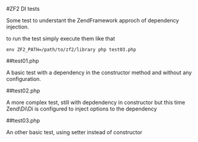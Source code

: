 #ZF2 DI tests

Some test to understant the ZendFramework approch of dependency injection.

to run the test simply execute them like that

    env ZF2_PATH=/path/to/zf2/library php test03.php

##test01.php

A basic test with a dependency in the constructor method and without any configuration.

##test02.php

A more complex test, still with depdendency in constructor but this time Zend\Di\Di is configured to inject options to the dependency

##test03.php

An other basic test, using setter instead of constructor
